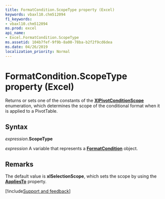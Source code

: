 ```yaml
---
title: FormatCondition.ScopeType property (Excel)
keywords: vbaxl10.chm512094
f1_keywords:
- vbaxl10.chm512094
ms.prod: excel
api_name:
- Excel.FormatCondition.ScopeType
ms.assetid: 104b7fef-9f9b-8a00-78ba-b2f2f9cd6dea
ms.date: 04/26/2019
localization_priority: Normal
---
```



# FormatCondition.ScopeType property (Excel)

Returns or sets one of the constants of the **[XlPivotConditionScope](Excel.XlPivotConditionScope.md)** enumeration, which determines the scope of the conditional format when it is applied to a PivotTable.


## Syntax

_expression_.**ScopeType**

_expression_ A variable that represents a **[FormatCondition](Excel.FormatCondition.md)** object.


## Remarks

The default value is **xlSelectionScope**, which sets the scope by using the **[AppliesTo](Excel.FormatCondition.AppliesTo.md)** property.




[!include[Support and feedback](~/includes/feedback-boilerplate.md)]